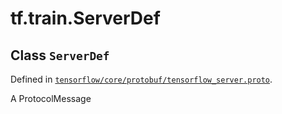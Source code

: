 <div itemscope itemtype="http://developers.google.com/ReferenceObject">
<meta itemprop="name" content="tf.train.ServerDef" />
<meta itemprop="path" content="Stable" />
</div>

# tf.train.ServerDef

## Class `ServerDef`





Defined in [`tensorflow/core/protobuf/tensorflow_server.proto`](https://www.tensorflow.org/code/tensorflow/core/protobuf/tensorflow_server.proto).

A ProtocolMessage

